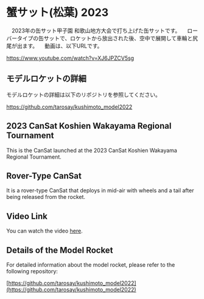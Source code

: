# 蟹サット(松葉) 2023
　2023年の缶サット甲子園 和歌山地方大会で打ち上げた缶サットです。
　ローバータイプの缶サットで、ロケットから放出された後、空中で展開して車輪と尻尾が出ます。
　動画は、以下URLです。
 
https://www.youtube.com/watch?v=XJ6JPZCV5sg

## モデルロケットの詳細
モデルロケットの詳細は以下のリポジトリを参照してください。

https://github.com/tarosay/kushimoto_model2022


## 2023 CanSat Koshien Wakayama Regional Tournament
This is the CanSat launched at the 2023 CanSat Koshien Wakayama Regional Tournament.

## Rover-Type CanSat
It is a rover-type CanSat that deploys in mid-air with wheels and a tail after being released from the rocket.

## Video Link
You can watch the video [here](https://www.youtube.com/watch?v=XJ6JPZCV5sg).

## Details of the Model Rocket
For detailed information about the model rocket, please refer to the following repository:

[https://github.com/tarosay/kushimoto_model2022](https://github.com/tarosay/kushimoto_model2022)
